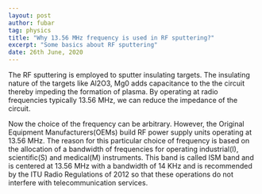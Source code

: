 ```yaml
---
layout: post
author: fubar
tag: physics
title: "Why 13.56 MHz frequency is used in RF sputtering?"
excerpt: "Some basics about RF sputtering"
date: 26th June, 2020
---
```


The RF sputtering is employed to sputter insulating targets. The insulating nature of the targets like Al2O3, Mg0 adds capacitance to the the circuit thereby impeding the formation of plasma. By operating at radio frequencies typically 13.56 MHz, we can reduce the impedance of the circuit.

Now the choice of the frequency can be arbitrary. However, the Original Equipment Manufacturers(OEMs) build RF power supply units operating at 13.56 MHz. The reason for this particular choice of frequency is based on the allocation of a bandwidth of frequencies for operating industrial(I), scientific(S) and medical(M) instruments. This band is called ISM band and is centered at 13.56 MHz with a bandwidth of 14 KHz and is recommended by the ITU Radio Regulations of 2012 so that these operations do not interfere with telecommunication services.
